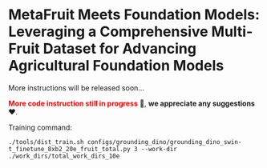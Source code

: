 # MetaFruit Meets Foundation Models: Leveraging a Comprehensive  Multi-Fruit Dataset for Advancing Agricultural Foundation Models
More instructions will be released soon...

**<font color='red'>More code instruction still in progress</font>**  🚀, **we appreciate any suggestions** ❤️.

Training command:

```
./tools/dist_train.sh configs/grounding_dino/grounding_dino_swin-t_finetune_8xb2_20e_fruit_total.py 3 --work-dir ./work_dirs/total_work_dirs_10e
```
